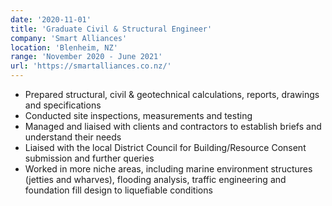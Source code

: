 ```yaml
---
date: '2020-11-01'
title: 'Graduate Civil & Structural Engineer'
company: 'Smart Alliances'
location: 'Blenheim, NZ'
range: 'November 2020 - June 2021'
url: 'https://smartalliances.co.nz/'
---
```


- Prepared structural, civil & geotechnical calculations, reports, drawings and specifications
- Conducted site inspections, measurements and testing
- Managed and liaised with clients and contractors to establish briefs and understand their needs
- Liaised with the local District Council for Building/Resource Consent submission and further queries
- Worked in more niche areas, including marine environment structures (jetties and wharves), flooding analysis, traffic engineering and foundation fill design to liquefiable conditions

